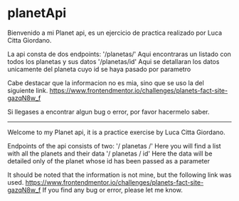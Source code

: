 # planetApi

Bienvenido a mi Planet api, es un ejercicio de practica realizado por Luca Citta Giordano.

La api consta de dos endpoints:
'/planetas/' Aqui encontraras un listado con todos los planetas y sus datos
'/planetas/id' Aqui se detallaran los datos unicamente del planeta cuyo id se haya pasado por parametro

Cabe destacar que la informacion no es mia, sino que se uso la del siguiente link.
https://www.frontendmentor.io/challenges/planets-fact-site-gazqN8w_f

Si llegases a encontrar algun bug o error, por favor hacermelo saber.


------------------------------------------------------------------------------------------------------------------------

Welcome to my Planet api, it is a practice exercise by Luca Citta Giordano.

Endpoints of the api consists of two:
'/ planetas /' Here you will find a list with all the planets and their data
'/ planetas / id' Here the data will be detailed only of the planet whose id has been passed as a parameter

It should be noted that the information is not mine, but the following link was used.
https://www.frontendmentor.io/challenges/planets-fact-site-gazqN8w_f
If you find any bug or error, please let me know.